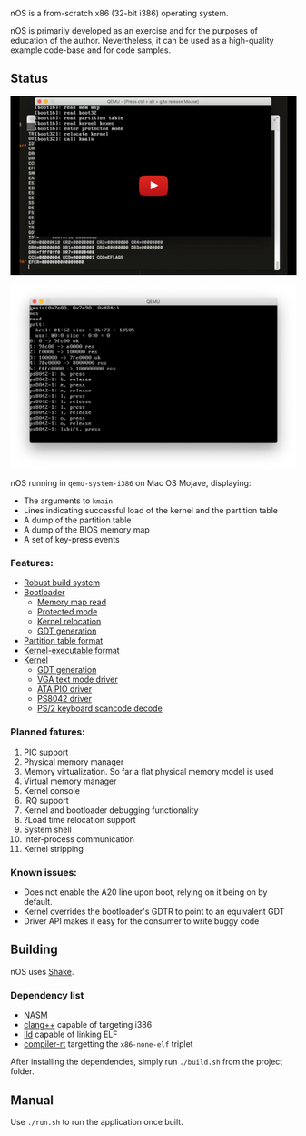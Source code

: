 nOS is a from-scratch x86 (32-bit i386) operating system.

nOS is primarily developed as an exercise and for the purposes of education of the author. Nevertheless, it can be used as a high-quality example code-base and for code samples.

## Status

[![Video](vid.png)](https://youtu.be/19KFeEknIAE)

![Screenshot](screenshot.png)

nOS running in `qemu-system-i386` on Mac OS Mojave, displaying:
- The arguments to `kmain`
- Lines indicating successful load of the kernel and the partition table
- A dump of the partition table
- A dump of the BIOS memory map
- A set of key-press events

### Features:
- [Robust build system](shake.hs)
- [Bootloader](src/boot)
  - [Memory map read](src/boot/boot16.nasm)
  - [Protected mode](src/boot/boot16.nasm)
  - [Kernel relocation](src/boot/boot32.nasm)
  - [GDT generation](src/boot/gdt_entry.nasm)
- [Partition table format](src/prtt)
- [Kernel-executable format](src/kexec)
- [Kernel](src/krnl)
  - [GDT generation](src/krnl/hpp/gdt.hpp)
  - [VGA text mode driver](src/krnl/hpp/term.hpp)
  - [ATA PIO driver](src/krnl/hpp/ata.hpp)
  - [PS8042 driver](src/krnl/hpp/ps8042.hpp)
  - [PS/2 keyboard scancode decode](src/krnl/hpp/scancode_set/2.hpp)

### Planned fatures:
1. PIC support
1. Physical memory manager
1. Memory virtualization. So far a flat physical memory model is used
1. Virtual memory manager
1. Kernel console
1. IRQ support
1. Kernel and bootloader debugging functionality
1. ?Load time relocation support
1. System shell
1. Inter-process communication
1. Kernel stripping

### Known issues:
- Does not enable the A20 line upon boot, relying on it being on by default.
- Kernel overrides the bootloader's GDTR to point to an equivalent GDT
- Driver API makes it easy for the consumer to write buggy code

## Building
nOS uses [Shake](https://shakebuild.com/).

### Dependency list
- [NASM](https://www.nasm.us/)
- [clang++](http://clang.llvm.org/) capable of targeting i386
- [lld](http://lld.llvm.org/) capable of linking ELF
- [compiler-rt](http://compiler-rt.llvm.org/) targetting the `x86-none-elf` triplet

After installing the dependencies, simply run `./build.sh` from the project folder.

## Manual
Use `./run.sh` to run the application once built.
